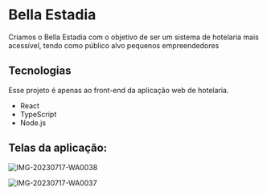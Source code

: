 # Bella Estadia
Criamos o Bella Estadia com o objetivo de ser um sistema de hotelaria mais acessível, tendo como público alvo pequenos empreendedores

## Tecnologias
Esse projeto é apenas ao front-end da aplicação web de hotelaria.

- React
- TypeScript
- Node.js

## Telas da aplicação:

![IMG-20230717-WA0038](https://github.com/KarolineVieiraa/bella-estadia-frontend/assets/93507586/faa51041-c500-4fcc-ac12-5c2af5eac5ed)


![IMG-20230717-WA0037](https://github.com/KarolineVieiraa/bella-estadia-frontend/assets/93507586/1ccff32e-50db-4a06-b47b-e0301ff1b42f)
